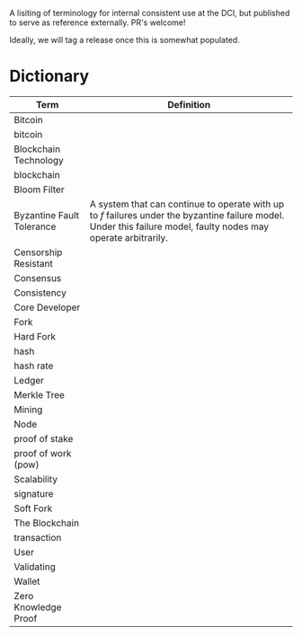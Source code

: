 A lisiting of terminology for internal consistent use at the DCI, but published to serve as reference externally. PR's welcome!

Ideally, we will tag a release once this is somewhat populated.


# Dictionary

| Term | Definition |
| --- | --- |
| Bitcoin | |
| bitcoin | |
| Blockchain Technology | |
| blockchain | |
| Bloom Filter||
| Byzantine Fault Tolerance | A system that can continue to operate with up to _f_ failures under the byzantine failure model. Under this failure model, faulty nodes may operate arbitrarily.|
| Censorship Resistant ||
| Consensus ||
| Consistency ||
| Core Developer ||
| Fork ||
| Hard Fork ||
| hash | |
| hash rate | |
| Ledger ||
| Merkle Tree ||
| Mining ||
| Node ||
| proof of stake | |
| proof of work (pow) ||
| Scalability ||
| signature | |
| Soft Fork ||
| The Blockchain | |
| transaction||
| User ||
| Validating ||
| Wallet ||
| Zero Knowledge Proof||
